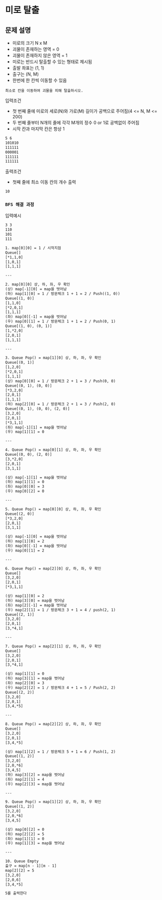 # 미로 탈출

## 문제 설명

* 미로의 크기 N x M
* 괴물이 존재하는 영역 = 0
* 괴물이 존재하지 않은 영역 = 1
* 미로는 반드시 탈출할 수 있는 형태로 제시됨
* 출발 좌표는 (1, 1)
* 출구는 (N, M)
* 한번에 한 칸씩 이동할 수 있음

`최소로 칸을 이동하여 괴물을 피해 탈출하시오.`

입력조건

* 첫 번째 줄에 미로의 세로(N)와 가로(M) 길이가 공백으로 주어짐(4 <= N, M <= 200)
* 두 번째 줄부터 N개의 줄에 각각 M개의 정수 0 or 1로 공백없이 주어짐
* 시작 칸과 마지막 칸은 항상 1

```txt
5 6
101010
111111
000001
111111
111111
```

출력조건

* 첫째 줄에 최소 이동 칸의 개수 출력

```txt
10
```

### `BFS 해결 과정`

입력예시

```txt
3 3
110
101
111
```

```txt
1. map[0][0] = 1 / 시작지점
Queue[]
[*1,1,0]
[1,0,1]
[1,1,1]

---

2. map[0][0] 상, 하, 좌, 우 확인
(상) map[-1][0] = map을 벗어남
(하) map[1][0] = 1 / 방문체크 1 + 1 = 2 / Push((1, 0))
Queue[(1, 0)]
[1,1,0]
[*2,0,1]
[1,1,1]
(좌) map[0][-1] = map을 벗어남
(우) map[0][1] = 1 / 방문체크 1 + 1 = 2 / Push(0, 1)
Queue[(1, 0), (0, 1)]
[1,*2,0]
[2,0,1]
[1,1,1]

---

3. Queue Pop() = map[1][0] 상, 하, 좌, 우 확인
Queue[(0, 1)]
[1,2,0]
[*2,0,1]
[1,1,1]
(상) map[0][0] = 1 / 방문체크 2 + 1 = 3 / Push(0, 0)
Queue[(0, 1), (0, 0)]
[*3,2,0]
[2,0,1]
[1,1,1]
(하) map[2][0] = 1 / 방문체크 2 + 1 = 3 / Push(2, 0)
Queue[(0, 1), (0, 0), (2, 0)]
[3,2,0]
[2,0,1]
[*3,1,1]
(좌) map[-1][1] = map을 벗어남
(우) map[1][1] = 0

---

4. Queue Pop() = map[0][1] 상, 하, 좌, 우 확인
Queue[(0, 0), (2, 0)]
[3,*2,0]
[2,0,1]
[3,1,1]

(상) map[-1][1] = map을 벗어남
(하) map[1][1] = 0
(좌) map[0][0] = 3
(우) map[0][2] = 0

---

5. Queue Pop() = map[0][0] 상, 하, 좌, 우 확인
Queue[(2, 0)]
[*3,2,0]
[2,0,1]
[3,1,1]

(상) map[-1][0] = map을 벗어남
(하) map[1][0] = 2
(좌) map[0][-1] = map을 벗어남
(우) map[0][1] = 2

---

6. Queue Pop() = map[2][0] 상, 하, 좌, 우 확인
Queue[]
[3,2,0]
[2,0,1]
[*3,1,1]

(상) map[1][0] = 2
(하) map[3][0] = map을 벗어남
(좌) map[2][-1] = map을 벗어남
(우) map[2][1] = 1 / 방문체크 3 + 1 = 4 / push(2, 1)
Queue[(2, 1)]
[3,2,0]
[2,0,1]
[3,*4,1]

---

7. Queue Pop() = map[2][1] 상, 하, 좌, 우 확인
Queue[]
[3,2,0]
[2,0,1]
[3,*4,1]

(상) map[1][1] = 0
(하) map[3][1] = map을 벗어남
(좌) map[2][0] = 3
(우) map[2][2] = 1 / 방문체크 4 + 1 = 5 / Push(2, 2)
Queue[(2, 2)]
[3,2,0]
[2,0,1]
[3,4,*5]

---

8. Queue Pop() = map[2][2] 상, 하, 좌, 우 확인
Queue[]
[3,2,0]
[2,0,1]
[3,4,*5]

(상) map[1][2] = 1 / 방문체크 5 + 1 = 6 / Push(1, 2)
Queue[(1, 2)]
[3,2,0]
[2,0,*6]
[3,4,5]
(하) map[3][2] = map을 벗어남
(좌) map[2][1] = 4
(우) map[2][3] = map을 벗어남

---

9. Queue Pop() = map[1][2] 상, 하, 좌, 우 확인
Queue[(1, 2)]
[3,2,0]
[2,0,*6]
[3,4,5]

(상) map[0][2] = 0
(하) map[2][2] = 5
(좌) map[1][1] = 0
(우) map[1][3] = map을 벗어남

---

10. Queue Empty
출구 = map[n - 1][m - 1]
map[2][2] = 5
[3,2,0]
[2,0,6]
[3,4,*5]

5를 출력한다
```
